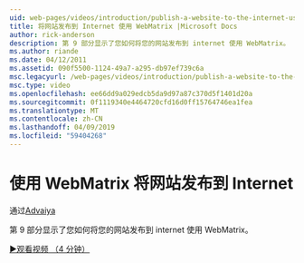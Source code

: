 ```yaml
---
uid: web-pages/videos/introduction/publish-a-website-to-the-internet-using-webmatrix
title: 将网站发布到 Internet 使用 WebMatrix |Microsoft Docs
author: rick-anderson
description: 第 9 部分显示了您如何将您的网站发布到 internet 使用 WebMatrix。
ms.author: riande
ms.date: 04/12/2011
ms.assetid: 090f5500-1124-49a7-a295-db97ef739c6a
msc.legacyurl: /web-pages/videos/introduction/publish-a-website-to-the-internet-using-webmatrix
msc.type: video
ms.openlocfilehash: ee66dd9a029edcb5da9d97a87c370d5f1401d20a
ms.sourcegitcommit: 0f1119340e4464720cfd16d0ff15764746ea1fea
ms.translationtype: MT
ms.contentlocale: zh-CN
ms.lasthandoff: 04/09/2019
ms.locfileid: "59404268"
---
```

# <a name="publish-a-website-to-the-internet-using-webmatrix"></a>使用 WebMatrix 将网站发布到 Internet

通过[Advaiya](https://twitter.com/Advaiyasolns)

第 9 部分显示了您如何将您的网站发布到 internet 使用 WebMatrix。

[&#9654;观看视频 （4 分钟）](https://channel9.msdn.com/Blogs/ASP-NET-Site-Videos/publish-a-website-to-the-internet-using-webmatrix)
